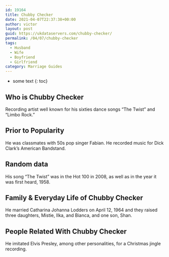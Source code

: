 ```yaml
---
id: 19164
title: Chubby Checker
date: 2021-04-07T22:37:38+00:00
author: victor
layout: post
guid: https://ukdataservers.com/chubby-checker/
permalink: /04/07/chubby-checker
tags:
  - Husband
  - Wife
  - Boyfriend
  - Girlfriend
category: Marriage Guides
---
```


* some text
{: toc}


## Who is Chubby Checker



Recording artist well known for his sixties dance songs &#8220;The Twist&#8221; and &#8220;Limbo Rock.&#8221;

                
                
                
## Prior to Popularity



He was classmates with 50s pop singer Fabian. He recorded music for Dick Clark&#8217;s American Bandstand.

                
                
                
## Random data



His song &#8220;The Twist&#8221; was in the Hot 100 in 2008, as well as in the year it was first heard, 1958.

                
                
                
## Family & Everyday Life of Chubby Checker



He married Catharina Johanna Lodders on April 12, 1964 and they raised three daughters, Mistie, Ilka, and Bianca, and one son, Shan.

                
                
                
## People Related With Chubby Checker



He imitated Elvis Presley, among other personalities, for a Christmas jingle recording.

                
              
            
          
          
          